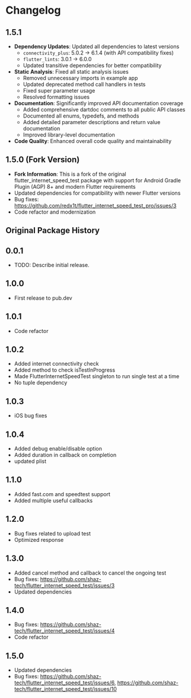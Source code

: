 # Changelog

## 1.5.1

* **Dependency Updates**: Updated all dependencies to latest versions
  * `connectivity_plus`: 5.0.2 → 6.1.4 (with API compatibility fixes)
  * `flutter_lints`: 3.0.1 → 6.0.0
  * Updated transitive dependencies for better compatibility
* **Static Analysis**: Fixed all static analysis issues
  * Removed unnecessary imports in example app
  * Updated deprecated method call handlers in tests
  * Fixed super parameter usage
  * Resolved formatting issues
* **Documentation**: Significantly improved API documentation coverage
  * Added comprehensive dartdoc comments to all public API classes
  * Documented all enums, typedefs, and methods
  * Added detailed parameter descriptions and return value documentation
  * Improved library-level documentation
* **Code Quality**: Enhanced overall code quality and maintainability

## 1.5.0 (Fork Version)

* **Fork Information**: This is a fork of the original flutter_internet_speed_test package with support for Android Gradle Plugin (AGP) 8+ and modern Flutter requirements
* Updated dependencies for compatibility with newer Flutter versions
* Bug fixes: https://github.com/redx1t/flutter_internet_speed_test_pro/issues/3
* Code refactor and modernization

## Original Package History

## 0.0.1

* TODO: Describe initial release.

## 1.0.0

* First release to pub.dev

## 1.0.1

* Code refactor

## 1.0.2

* Added internet connectivity check
* Added method to check isTestInProgress
* Made FlutterInternetSpeedTest singleton to run single test at a time
* No tuple dependency

## 1.0.3

* iOS bug fixes

## 1.0.4

* Added debug enable/disable option
* Added duration in callback on completion
* updated plist

## 1.1.0

* Added fast.com and speedtest support
* Added multiple useful callbacks

## 1.2.0

* Bug fixes related to upload test
* Optimized response

## 1.3.0

* Added cancel method and callback to cancel the ongoing test
* Bug fixes: https://github.com/shaz-tech/flutter_internet_speed_test/issues/3
* Updated dependencies

## 1.4.0

* Bug fixes: https://github.com/shaz-tech/flutter_internet_speed_test/issues/4
* Code refactor

## 1.5.0

* Updated dependencies
* Bug fixes: https://github.com/shaz-tech/flutter_internet_speed_test/issues/6, https://github.com/shaz-tech/flutter_internet_speed_test/issues/10